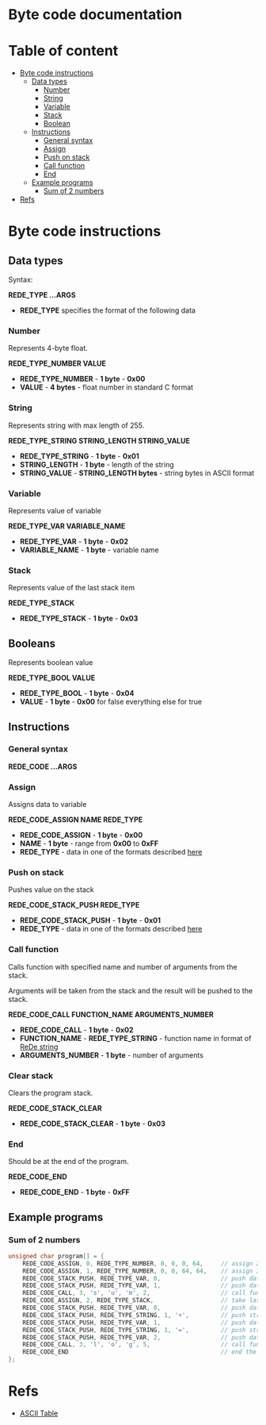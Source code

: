 # Byte code documentation

# Table of content
 - [Byte code instructions](#byte-code-instructions)
     - [Data types](#data-types)
         - [Number](#number)
         - [String](#string)
         - [Variable](#variable)
         - [Stack](#stack)
         - [Boolean]($boolean)
     - [Instructions](#instructions)
         - [General syntax](#general-syntax)
         - [Assign](#assign)
         - [Push on stack](#push-on-stack)
         - [Call function](#call-function)
         - [End](#end)
     - [Example programs](#example-programs)
         - [Sum of 2 numbers](#sum-of-2-numbers)
 - [Refs]($refs)

# Byte code instructions
## Data types
Syntax:

**REDE_TYPE    ...ARGS**
 - **REDE_TYPE** specifies the format of the following data

### Number
Represents 4-byte float.

**REDE_TYPE_NUMBER    VALUE**
 - **REDE_TYPE_NUMBER** - **1 byte** - **0x00**
 - **VALUE** - **4 bytes** - float number in standard C format

### String
Represents string with max length of 255.

**REDE_TYPE_STRING    STRING_LENGTH    STRING_VALUE**
 - **REDE_TYPE_STRING** - **1 byte** - **0x01**
 - **STRING_LENGTH** - **1 byte** - length of the string
 - **STRING_VALUE** - **STRING_LENGTH bytes** - string bytes in ASCII format

### Variable
Represents value of variable

**REDE_TYPE_VAR    VARIABLE_NAME**
 - **REDE_TYPE_VAR** - **1 byte** - **0x02**
 - **VARIABLE_NAME** - **1 byte** - variable name

### Stack
Represents value of the last stack item

**REDE_TYPE_STACK**
 - **REDE_TYPE_STACK** - **1 byte** - **0x03**

## Booleans
Represents boolean value

**REDE_TYPE_BOOL   VALUE**
 - **REDE_TYPE_BOOL** - **1 byte** - **0x04**
 - **VALUE** - **1 byte** - **0x00** for false everything else for true

## Instructions
### General syntax
**REDE_CODE ...ARGS**

### Assign
Assigns data to variable

**REDE_CODE_ASSIGN NAME    REDE_TYPE**
 - **REDE_CODE_ASSIGN** - **1 byte** - **0x00**
 - **NAME** - **1 byte** - range from **0x00** to **0xFF**
 - **REDE_TYPE** - data in one of the formats described [here](#data-types)

### Push on stack
Pushes value on the stack

**REDE_CODE_STACK_PUSH    REDE_TYPE**
 - **REDE_CODE_STACK_PUSH** - **1 byte** - **0x01**
 - **REDE_TYPE** - data in one of the formats described [here](#data-types)

### Call function
Calls function with specified name and number of arguments from the stack.

Arguments will be taken from the stack and the result will be pushed to the stack.

**REDE_CODE_CALL    FUNCTION_NAME    ARGUMENTS_NUMBER**
 - **REDE_CODE_CALL** - **1 byte** - **0x02**
 - **FUNCTION_NAME** - **REDE_TYPE_STRING** - function name in format of [ReDe string](#string)
 - **ARGUMENTS_NUMBER** - **1 byte** - number of arguments

### Clear stack
Clears the program stack.

**REDE_CODE_STACK_CLEAR**
 - **REDE_CODE_STACK_CLEAR** - **1 byte** - **0x03**

### End
Should be at the end of the program.

**REDE_CODE_END**
 - **REDE_CODE_END** - **1 byte** - **0xFF**

## Example programs
### Sum of 2 numbers
```c
unsigned char program[] = {
    REDE_CODE_ASSIGN, 0, REDE_TYPE_NUMBER, 0, 0, 0, 64,     // assign 2.0f to index 0
    REDE_CODE_ASSIGN, 1, REDE_TYPE_NUMBER, 0, 0, 64, 64,    // assign 3.0f to index 1
    REDE_CODE_STACK_PUSH, REDE_TYPE_VAR, 0,                 // push data from index "0" on the stack
    REDE_CODE_STACK_PUSH, REDE_TYPE_VAR, 1,                 // push data from index "1" on the stack
    REDE_CODE_CALL, 3, 's', 'u', 'm', 2,                    // call function "sum" with 2 arguments from the stack and push the result back
    REDE_CODE_ASSIGN, 2, REDE_TYPE_STACK,                   // take last item from the stack and assign it to index 2
    REDE_CODE_STACK_PUSH, REDE_TYPE_VAR, 0,                 // push data from index "0" on the stack
    REDE_CODE_STACK_PUSH, REDE_TYPE_STRING, 1, '+',         // push string "+" on the stack
    REDE_CODE_STACK_PUSH, REDE_TYPE_VAR, 1,                 // push data from index "1" on the stack
    REDE_CODE_STACK_PUSH, REDE_TYPE_STRING, 1, '=',         // push string "=" on the stack
    REDE_CODE_STACK_PUSH, REDE_TYPE_VAR, 2,                 // push data from index "2" on the stack
    REDE_CODE_CALL, 3, 'l', 'o', 'g', 5,                    // call function "log" with 5 arguments from the stack and push the result back
    REDE_CODE_END                                           // end the program
};
```

# Refs
 - [ASCII Table](https://www.cs.cmu.edu/~pattis/15-1XX/common/handouts/ascii.html)